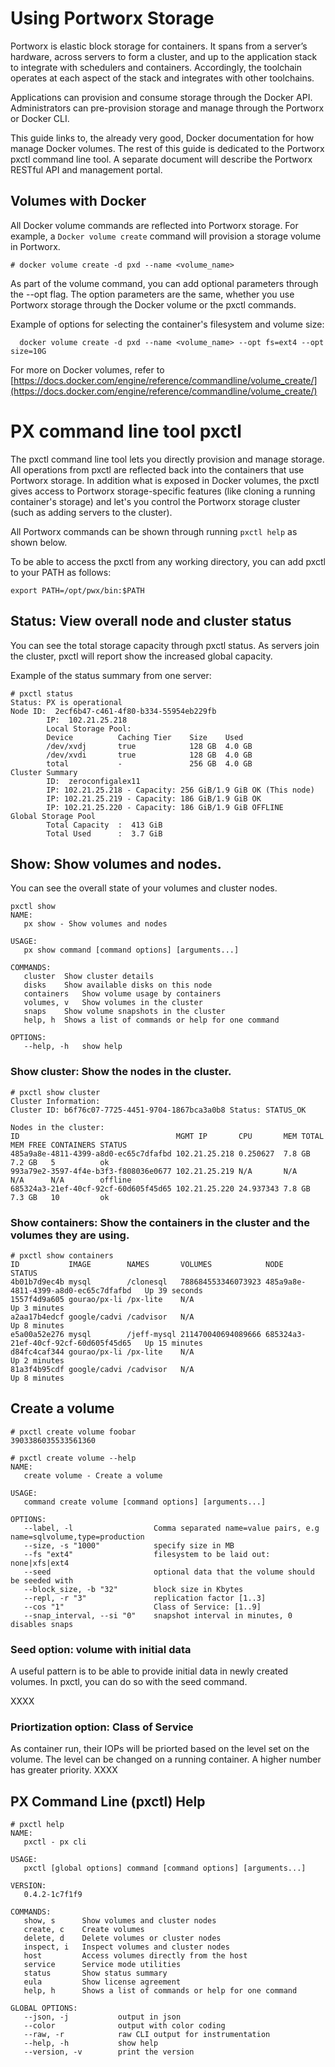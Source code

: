 # Using Portworx Storage 
Portworx is elastic block storage for containers. It spans from a server’s hardware, across servers to form a cluster, and up to the application stack to integrate with schedulers and containers. Accordingly, the toolchain operates at each aspect of the stack and integrates with other toolchains. 

Applications can provision and consume storage through the Docker API. Administrators can pre-provision storage and manage through the Portworx or Docker CLI. 

This guide links to, the already very good, Docker documentation for how manage Docker volumes. The rest of this guide is dedicated to the Portworx pxctl command line tool. A separate document will describe the Portworx RESTful API and management portal. 

## Volumes with Docker
All Docker volume commands are reflected into Portworx storage. For example, a ```Docker volume create``` command will provision a storage volume in Portworx.  

```
# docker volume create -d pxd --name <volume_name>
```
As part of the volume command, you can add optional parameters through the --opt flag. The option parameters are the same, whether you use Portworx storage through the Docker volume or the pxctl commands. 

Example of options for selecting the container's filesystem and volume size: 

```
  docker volume create -d pxd --name <volume_name> --opt fs=ext4 --opt size=10G
```
For more on Docker volumes, refer to  [https://docs.docker.com/engine/reference/commandline/volume_create/](https://docs.docker.com/engine/reference/commandline/volume_create/)

# PX command line tool pxctl
The pxctl command line tool lets you directly provision and manage storage. All operations from pxctl are reflected back into the  containers that use Portworx storage. In addition what is exposed in Docker volumes, the pxctl gives access to Portworx storage-specific features (like cloning a running container's storage) and let's you control  the Portworx storage cluster (such as adding servers to the cluster).

All Portworx commands can be shown through running ```pxctl help``` as shown below.

To be able to access the pxctl from any working directory, you can add pxctl to your PATH as follows:
```
export PATH=/opt/pwx/bin:$PATH
```

## Status: View overall node and cluster status
You can see the total storage capacity through pxctl status. As servers join the cluster, pxctl will report show the increased global capacity. 

Example of the status summary from one server:
```
# pxctl status
Status: PX is operational
Node ID:  2ecf6b47-c461-4f80-b334-55954eb229fb
        IP:  102.21.25.218 
        Local Storage Pool:
        Device          Caching Tier    Size    Used
        /dev/xvdj       true            128 GB  4.0 GB
        /dev/xvdi       true            128 GB  4.0 GB
        total           -               256 GB  4.0 GB
Cluster Summary
        ID:  zeroconfigalex11
        IP: 102.21.25.218 - Capacity: 256 GiB/1.9 GiB OK (This node)
        IP: 102.21.25.219 - Capacity: 186 GiB/1.9 GiB OK
        IP: 102.21.25.220 - Capacity: 186 GiB/1.9 GiB OFFLINE
Global Storage Pool
        Total Capacity  :  413 GiB
        Total Used      :  3.7 GiB
```

## Show: Show volumes and nodes.
You can see the overall state of your volumes and cluster nodes.
```
pxctl show
NAME:
   px show - Show volumes and nodes

USAGE:
   px show command [command options] [arguments...]

COMMANDS:
   cluster	Show cluster details
   disks	Show available disks on this node
   containers	Show volume usage by containers
   volumes, v	Show volumes in the cluster
   snaps	Show volume snapshots in the cluster
   help, h	Shows a list of commands or help for one command
   
OPTIONS:
   --help, -h	show help
```

### Show cluster: Show the nodes in the cluster.
```
# pxctl show cluster
Cluster Information:
Cluster ID: b6f76c07-7725-4451-9704-1867bca3a0b8 Status: STATUS_OK

Nodes in the cluster:
ID                                   MGMT IP       CPU       MEM TOTAL MEM FREE CONTAINERS STATUS
485a9a8e-4811-4399-a8d0-ec65c7dfafbd 102.21.25.218 0.250627  7.8 GB    7.2 GB   5          ok
993a79e2-3597-4f4e-b3f3-f808036e0677 102.21.25.219 N/A       N/A       N/A      N/A        offline
685324a3-21ef-40cf-92cf-60d605f45d65 102.21.25.220 24.937343 7.8 GB    7.3 GB   10         ok
```

### Show containers: Show the containers in the cluster and the volumes they are using.
```
# pxctl show containers
ID           IMAGE        NAMES       VOLUMES            NODE 									STATUS
4b01b7d9ec4b mysql        /clonesql   788684553346073923 485a9a8e-4811-4399-a8d0-ec65c7dfafbd	Up 39 seconds
1557f4d9a605 gourao/px-li /px-lite    N/A                										Up 3 minutes
a2aa17b4edcf google/cadvi /cadvisor   N/A                										Up 8 minutes
e5a00a52e276 mysql        /jeff-mysql 211470040694089666 685324a3-21ef-40cf-92cf-60d605f45d65	Up 15 minutes
d84fc4caf344 gourao/px-li /px-lite    N/A                										Up 2 minutes
81a3f4b95cdf google/cadvi /cadvisor   N/A                										Up 8 minutes
```

## Create a volume
```
# pxctl create volume foobar
3903386035533561360
```

```
# pxctl create volume --help
NAME:
   create volume - Create a volume

USAGE:
   command create volume [command options] [arguments...]

OPTIONS:
   --label, -l                  Comma separated name=value pairs, e.g name=sqlvolume,type=production
   --size, -s "1000"            specify size in MB
   --fs "ext4"                  filesystem to be laid out: none|xfs|ext4
   --seed                       optional data that the volume should be seeded with
   --block_size, -b "32"        block size in Kbytes
   --repl, -r "3"               replication factor [1..3]
   --cos "1"                    Class of Service: [1..9]
   --snap_interval, --si "0"    snapshot interval in minutes, 0 disables snaps
```

### Seed option: volume with initial data
A useful pattern is to be able to provide initial data in newly created volumes. In pxctl, you can do so with the seed command. 

XXXX

### Priortization option: Class of Service
As container run, their IOPs will be priorted based on the level set on the volume. The level can be changed on a running container. A higher number has greater priority. 
XXXX

## PX Command Line (pxctl) Help

```
# pxctl help
NAME:
   pxctl - px cli

USAGE:
   pxctl [global options] command [command options] [arguments...]
   
VERSION:
   0.4.2-1c7f1f9
   
COMMANDS:
   show, s      Show volumes and cluster nodes
   create, c    Create volumes
   delete, d    Delete volumes or cluster nodes
   inspect, i   Inspect volumes and cluster nodes
   host         Access volumes directly from the host
   service      Service mode utilities
   status       Show status summary
   eula         Show license agreement
   help, h      Shows a list of commands or help for one command
   
GLOBAL OPTIONS:
   --json, -j           output in json
   --color              output with color coding
   --raw, -r            raw CLI output for instrumentation
   --help, -h           show help
   --version, -v        print the version
```
